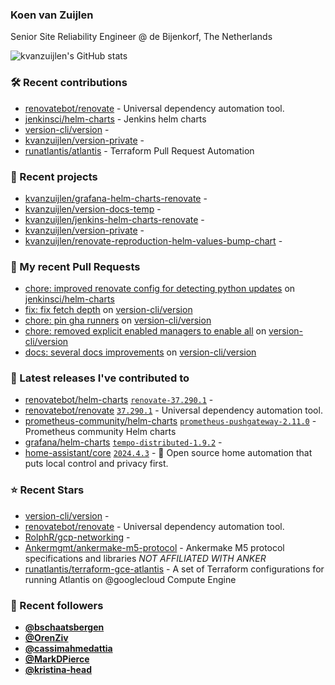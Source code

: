 ### Koen van Zuijlen

Senior Site Reliability Engineer @ de Bijenkorf, The Netherlands

![kvanzuijlen's GitHub stats](https://github-readme-stats.vercel.app/api?username=kvanzuijlen&show=reviews,discussions_started,discussions_answered,prs_merged,prs_merged_percentage&show_icons=true&theme=dark&cache_seconds=86400)

### 🛠️ Recent contributions

- [renovatebot/renovate](https://github.com/renovatebot/renovate) - Universal dependency automation tool.
- [jenkinsci/helm-charts](https://github.com/jenkinsci/helm-charts) - Jenkins helm charts
- [version-cli/version](https://github.com/version-cli/version) - 
- [kvanzuijlen/version-private](https://github.com/kvanzuijlen/version-private) - 
- [runatlantis/atlantis](https://github.com/runatlantis/atlantis) - Terraform Pull Request Automation

### 🌱 Recent projects

- [kvanzuijlen/grafana-helm-charts-renovate](https://github.com/kvanzuijlen/grafana-helm-charts-renovate) - 
- [kvanzuijlen/version-docs-temp](https://github.com/kvanzuijlen/version-docs-temp) - 
- [kvanzuijlen/jenkins-helm-charts-renovate](https://github.com/kvanzuijlen/jenkins-helm-charts-renovate) - 
- [kvanzuijlen/version-private](https://github.com/kvanzuijlen/version-private) - 
- [kvanzuijlen/renovate-reproduction-helm-values-bump-chart](https://github.com/kvanzuijlen/renovate-reproduction-helm-values-bump-chart) - 

### 🚧 My recent Pull Requests

- [chore: improved renovate config for detecting python updates](https://github.com/jenkinsci/helm-charts/pull/1068) on [jenkinsci/helm-charts](https://github.com/jenkinsci/helm-charts)
- [fix: fix fetch depth](https://github.com/version-cli/version/pull/65) on [version-cli/version](https://github.com/version-cli/version)
- [chore: pin gha runners](https://github.com/version-cli/version/pull/64) on [version-cli/version](https://github.com/version-cli/version)
- [chore: removed explicit enabled managers to enable all](https://github.com/version-cli/version/pull/63) on [version-cli/version](https://github.com/version-cli/version)
- [docs: several docs improvements](https://github.com/version-cli/version/pull/62) on [version-cli/version](https://github.com/version-cli/version)

### 🚀 Latest releases I've contributed to

- [renovatebot/helm-charts](https://github.com/renovatebot/helm-charts) [`renovate-37.290.1`](https://github.com/renovatebot/helm-charts/releases/tag/renovate-37.290.1) - 
- [renovatebot/renovate](https://github.com/renovatebot/renovate) [`37.290.1`](https://github.com/renovatebot/renovate/releases/tag/37.290.1) - Universal dependency automation tool.
- [prometheus-community/helm-charts](https://github.com/prometheus-community/helm-charts) [`prometheus-pushgateway-2.11.0`](https://github.com/prometheus-community/helm-charts/releases/tag/prometheus-pushgateway-2.11.0) - Prometheus community Helm charts
- [grafana/helm-charts](https://github.com/grafana/helm-charts) [`tempo-distributed-1.9.2`](https://github.com/grafana/helm-charts/releases/tag/tempo-distributed-1.9.2) - 
- [home-assistant/core](https://github.com/home-assistant/core) [`2024.4.3`](https://github.com/home-assistant/core/releases/tag/2024.4.3) - :house_with_garden: Open source home automation that puts local control and privacy first.

### ⭐ Recent Stars

- [version-cli/version](https://github.com/version-cli/version) - 
- [renovatebot/renovate](https://github.com/renovatebot/renovate) - Universal dependency automation tool.
- [RolphR/gcp-networking](https://github.com/RolphR/gcp-networking) - 
- [Ankermgmt/ankermake-m5-protocol](https://github.com/Ankermgmt/ankermake-m5-protocol) - Ankermake M5 protocol specifications and libraries *NOT AFFILIATED WITH ANKER*
- [runatlantis/terraform-gce-atlantis](https://github.com/runatlantis/terraform-gce-atlantis) - A set of  Terraform configurations for running Atlantis on @googlecloud Compute Engine

### 👀 Recent followers

- [**@bschaatsbergen**](https://github.com/bschaatsbergen)
- [**@OrenZiv**](https://github.com/OrenZiv)
- [**@cassimahmedattia**](https://github.com/cassimahmedattia)
- [**@MarkDPierce**](https://github.com/MarkDPierce)
- [**@kristina-head**](https://github.com/kristina-head)
